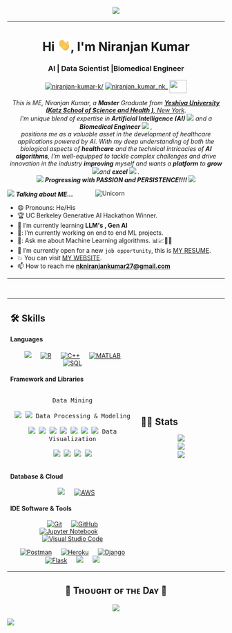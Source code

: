 <p align="center">
  <img src="https://github.com/thompsonemerson/thompsonemerson/raw/master/cover-thompson.png" height="200"/>
</p>
<hr>
<h1 align="center">Hi <img src="https://raw.githubusercontent.com/ABSphreak/ABSphreak/master/gifs/Hi.gif" width="30px">, I'm Niranjan Kumar</h1>
<h3 align="center">AI | Data Scientist |Biomedical Engineer</h3>
<p align="center">
<a href="https://linkedin.com/in/niranjan-kumar-k/" target="blank"><img align="center" src="https://raw.githubusercontent.com/rahuldkjain/github-profile-readme-generator/master/src/images/icons/Social/linked-in-alt.svg" alt="niranjan-kumar-k/" height="30" width="40" /></a>
<a href="https://instagram.com/niranjan_kumar_nk_" target="blank"><img align="center" src="https://raw.githubusercontent.com/rahuldkjain/github-profile-readme-generator/master/src/images/icons/Social/instagram.svg" alt="niranjan_kumar_nk_" height="30" width="40" /></a>
 <a href = "mailto: nkniranjankumar27@gmail.com"><img align="center" src="https://simpleicons.org/icons/gmail.svg" height="30" width="40" /></a>
</p>
</p>



<p align="center">
  <em>
    This is ME, Niranjan Kumar, a <b>Master</b> Graduate from <a href="https://www.yu.edu/katz"> <b>Yeshiva University (Katz School of Science and Health )</b>, New York</a>. <br>
    I'm unique blend of expertise in  <b>Artificial Intelligence (AI)</b> <img src="https://github.com/TheDudeThatCode/TheDudeThatCode/blob/master/Assets/Developer.gif" width="30px"> and a <b> Biomedical Engineer</b>&nbsp;<img src="https://github.com/TheDudeThatCode/TheDudeThatCode/blob/master/Assets/Designer.gif" width="36px">&nbsp,<br> positions me as a valuable asset in the development of healthcare applications powered by AI. With my deep understanding of both the biological aspects of <b>healthcare</b> and the technical intricacies of <b>AI algorithms</b>, I'm well-equipped to tackle complex challenges and drive innovation in the industry <b>improving</b> myself and wants a <b>platform</b> to <b>grow</b> <img src="https://github.com/TheDudeThatCode/TheDudeThatCode/blob/master/Assets/Rocket.gif" width="18px">and <b>excel</b> <img src="https://github.com/TheDudeThatCode/TheDudeThatCode/blob/master/Assets/Medal.gif" width="20px">&nbsp.
  </em> 
  <br>
  <img src="https://media.giphy.com/media/VgCDAzcKvsR6OM0uWg/giphy.gif" width="50" /> <b><i>Progressing with PASSION and PERSISTENCE!!!!</i></b> <img src="https://media.giphy.com/media/7j2hfyeVcDtf2/giphy.gif" width="50" />
</p>

<img align="right" width=300px alt="Unicorn" src="https://media.giphy.com/media/3ohs4BSacFKI7A717y/giphy.gif" />

<img src="https://media.giphy.com/media/ObNTw8Uzwy6KQ/giphy.gif" width="30px">&nbsp;***Talking about ME...***
- 😄  Pronouns: He/His
- :trophy: UC Berkeley Generative AI Hackathon Winner.
- 🌱 I’m currently learning **LLM's , Gen AI**
- 🔭: I’m currently working on end to end ML projects.
- 💬: Ask me about Machine Learning algorithms. 📊📈🤖🧠
- :thinking: I’m currently open for a new `job opportunity`, this is [MY RESUME](file:///C:/Users/Niranjan%20kumar/Desktop/NK/DOCUMENTS/resume%20new/Niranjan_Kumar_Kishore_Kumar_Resume%20(ML%20engineer).pdf).
- :boom: You can visit [MY WEBSITE]().
- 📫 How to reach me **nkniranjankumar27@gmail.com**

<hr>

<!---

niranjankumarnk/niranjankumarnk is a ✨ special ✨ repository because its `README.md` (this file) appears on your GitHub profile.
You can click the Preview link to take a look at your changes.

--->


</br>


<table width="100%" >

 <tr>
    <td width="60%">

## 🛠️ Skills

#### Languages

<p align="center">
  &emsp;
     <a href="#"><img src="https://img.shields.io/badge/python-%234479A1.svg?&style=plastic&logo=python&logoColor=white"/></a>
  &emsp;
    <a href="#"><img alt="R" src="https://img.shields.io/badge/R-%23232F3E.svg?style=plastic&logo=R&logoColor=white"></a>
  &emsp;
    <a href="#"><img alt="C++" src="https://img.shields.io/badge/-C++-05122A?style=flat&logo=C%2B%2B&logoColor=00599C"></a>
  &emsp;
    <a href="#"><img alt="MATLAB" src="https://img.shields.io/badge/Matlab-121011?style=flat&logo=gnu-bash&logoColor=white"></a>
  &emsp;
    <a href="#"><img alt="SQL" src="https://img.shields.io/badge/SQL-276DC3?style=flat&logo=sql&logoColor=blue&color=0B2C4A"></a>
</p>


####  Framework and Libraries
</p>

<p style="display: inline-block;" align="center">
  <kbd>
    <kbd>Data Mining</kbd>
    <br>
    <br>
    <img width="80px" src="https://img.shields.io/badge/beautifulSoup4-%23007396.svg?style=plastic&logo=beautifulSoup4&logoColor=white" /> 
    <img width="60px" src="https://img.shields.io/badge/Scrapy-%23007396.svg?style=plastic&logo=Scrapy&logoColor=white" /> 
  </kbd>
  <kbd>
    <kbd>Data Processing & Modeling</kbd>
    <br>
    <br>
    <img width="80px" src="https://img.shields.io/badge/numpy-%23007396.svg?style=plastic&logo=numpy&logoColor=white" />
    <img width="80px" src="https://img.shields.io/badge/pandas-%23007396.svg?style=plastic&logo=pandas&logoColor=white" />
    <img width="80px" src="https://img.shields.io/badge/scikit-learn-%23007396.svg?style=plastic&logo=scikit-learn&logoColor=orange" />
    <img width="60px" src="https://img.shields.io/badge/scipy-%23007396.svg?style=plastic&logo=scipy&logoColor=white" />
    <img width="60px" src="https://img.shields.io/badge/Tensorflow-%23007396.svg?style=plastic&logo=Tensorflow&logoColor=white" />
    <img width="60px" src="https://img.shields.io/badge/XGBoost-%23007396.svg?style=plastic&logo=XGBoost-&logoColor=white" />
    <img width="60px" src="https://img.shields.io/badge/Statsmodel-%23007396.svg?style=plastic&logo=Statsmodel-&logoColor=white" />
  </kbd>
  <kbd>
    <kbd>Data Visualization</kbd>
    <br>
    <br>
    <img width="80px" src="https://img.shields.io/badge/Matplotlib-%23007396.svg?style=plastic&logo=Matplotlib&logoColor=white" />
    <img width="80px" src="https://img.shields.io/badge/Seaborn-%2380bfbf.svg?style=plastic&logo=Seaborn&logoColor=white" />
    <img width="60px" src="https://img.shields.io/badge/Plotly-%236f6ee6.svg?style=plastic&logo=Plotly&logoColor=white" />
    <img width="60px" src="https://img.shields.io/badge/Bokeh-%2300751e.svg?style=plastic&logo=Bokeh&logoColor=white" />
  </kbd>
  <br>
  <kbd>
</p>



#### Database & Cloud

<p align="center">
  &emsp;
     <a href="#"><img src="https://img.shields.io/badge/mysql-%234479A1.svg?&style=plastic&logo=mysql&logoColor=white"/></a>
  &emsp;
    <a href="#"><img alt="AWS" src="https://img.shields.io/badge/AWS-%23232F3E.svg?style=plastic&logo=amazon-aws&logoColor=white"></a>
</p>

#### IDE Software & Tools

<p align="center">
  &emsp;
  <a href="#"><img alt="Git" src="https://img.shields.io/badge/Git%20-%23F05033.svg?style=plastic&logo=git&logoColor=white"></a>
  &emsp;
  <a href="#"><img alt="GitHub" src="https://img.shields.io/badge/GitHub-%23181717.svg?style=plastic&logo=github&logoColor=white"></a>
  &emsp;
  <a href="#"><img alt="Jupyter Notebook" src="https://img.shields.io/badge/Jupyter%20Notebook%20-%23F37626.svg?style=plastic&logo=Jupyter%20Notebook&logoColor=white"></a>
  &emsp;
  <a href="#"><img alt="Visual Studio Code" src="https://img.shields.io/badge/Visual%20Studio%20Code-%23007ACC.svg?style=plastic&logo=visual-studio-code&logoColor=white"></a>
</p>
  <p align="center">
  &emsp;
  <a href="#"><img alt="Postman" src="https://img.shields.io/badge/Postman-%23FF6C37.svg?style=plastic&logo=postman&logoColor=white"></a>
  &emsp;
  <a href="#"><img alt="Heroku" src="https://img.shields.io/badge/Heroku-%23430098.svg?style=plastic&logo=heroku&logoColor=white"></a>
  &emsp;
  <a href="#"><img alt="Django" src="https://img.shields.io/badge/Django-%23092E20.svg?style=plastic&logo=django&logoColor=white"></a>
  &emsp;
  <a href="#"><img alt="Flask" src="https://img.shields.io/badge/Flask-%23000000.svg?style=plastic&logo=flask&logoColor=white"></a>
  &emsp;
    <a href="#"><img src="https://img.shields.io/badge/latex-%23008080.svg?&style=plastic&logo=latex&logoColor=white" /></a>
  &emsp;
    <a href="#"><img src="https://img.shields.io/badge/arduino-%23008080.svg?&style=plastic&logo=arduino&logoColor=white" /></a>
  
</p>
<!-- ![PyPI](https://img.shields.io/badge/pypi-3775A9?style=flat&logo=pypi&logoColor=white)&nbsp; -->

</td>
    <td>
  
## 📄📜 Stats


<p align="center">
  <img width="100%" src="https://github-readme-stats.vercel.app/api?username=niranjankumarnk&theme=algolia&show_icons=true&bg_color=transparent&title_color=navy&text_color=black" />
 </br>
  <img width="100%" src="https://github-readme-streak-stats.herokuapp.com/?user=niranjankumarnk"/>
 </br>
  <img width="100%" src="https://github-readme-stats.vercel.app/api/top-langs/?username=niranjankumarnk&exclude_repo=Portfolio,HomePal&langs_count=7&layout=compact&bg_color=transparent" />
</p>
     
  </td>
 </tr>
</table>



<!--Dynamic Quote card updated everyday at 12 PM--> 
<h2 align="center">🌟 Tʜᴏᴜɢʜᴛ ᴏғ ᴛʜᴇ Dᴀʏ 🌟</h2>

<!--STARTS_HERE_QUOTE_CARD-->
<p align="center">
    <img src="https://readme-daily-quotes.vercel.app/api?quote=Success%20is%20not%20final,%20failure%20is%20not%20fatal:%20It%20is%20the%20courage%20to%20continue%20that%20counts.&author=Winston%20S.%20Churchill&theme=dark&bg_color=011627&author_color=ffeb95">
</p>
<!--ENDS_HERE_QUOTE_CARD-->
















[![](https://visitcount.itsvg.in/api?id=niranjankumarnk&label=Profile%20Views&color=1&pretty=false)](https://visitcount.itsvg.in)

</div>

</details>



